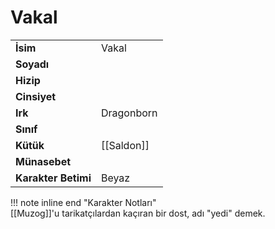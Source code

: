 # Vakal   
|  |  |  
|---|---|  
| **İsim** | Vakal |  
| **Soyadı** |  |  
| **Hizip** |  |  
| **Cinsiyet** |  |  
| **Irk** | Dragonborn |  
| **Sınıf** |  |  
| **Kütük** | [[Saldon]] |  
| **Münasebet** |  |  
| **Karakter Betimi** | Beyaz |  
  
  
!!! note inline end "Karakter Notları"  
	[[Muzog]]'u tarikatçılardan kaçıran bir dost, adı "yedi" demek.  
  
  
